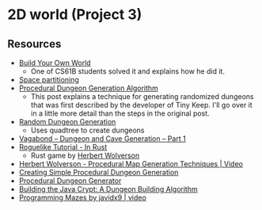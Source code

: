 # 2D world (Project 3)

## Resources
- [Build Your Own World](https://seanlin.dev/2021/01/16/build-your-own-world/)
    - One of CS61B students solved it and explains how he did it.
- [Space partitioning](https://en.wikipedia.org/wiki/Space_partitioning)
- [Procedural Dungeon Generation Algorithm](https://www.gamedeveloper.com/programming/procedural-dungeon-generation-algorithm)
  - This post explains a technique for generating randomized dungeons that was first described by the developer of Tiny Keep. I'll go over it in a little more detail than the steps in the original post.
- [Random Dungeon Generation](https://www.saschawillems.de/blog/2010/02/07/random-dungeon-generation/)
  - Uses quadtree to create dungeons
- [Vagabond – Dungeon and Cave Generation – Part 1](https://pvigier.github.io/2019/06/23/vagabond-dungeon-cave-generation.html)
- [Roguelike Tutorial - In Rust](http://bfnightly.bracketproductions.com/rustbook/)
  - Rust game by [Herbert Wolverson](https://bracketproductions.com/)
- [Herbert Wolverson - Procedural Map Generation Techniques | Video](https://www.youtube.com/watch?v=TlLIOgWYVpI)
- [Creating Simple Procedural Dungeon Generation](https://www.tomstephensondeveloper.co.uk/post/creating-simple-procedural-dungeon-generation)
- [Procedural Dungeon Generator](https://slsdo.github.io/procedural-dungeon/)
- [Building the Java Crypt: A Dungeon Building Algorithm](https://medium.com/@laurheth/building-a-dungeon-cbf10ad6126f)
- [Programming Mazes by javidx9 | video](https://www.youtube.com/watch?v=Y37-gB83HKE)